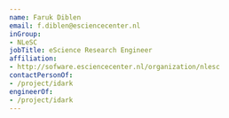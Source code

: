 ```yaml
---
name: Faruk Diblen
email: f.diblen@esciencecenter.nl
inGroup:
- NLeSC
jobTitle: eScience Research Engineer
affiliation:
- http://sofware.esciencecenter.nl/organization/nlesc
contactPersonOf:
- /project/idark
engineerOf:
- /project/idark
---
```

